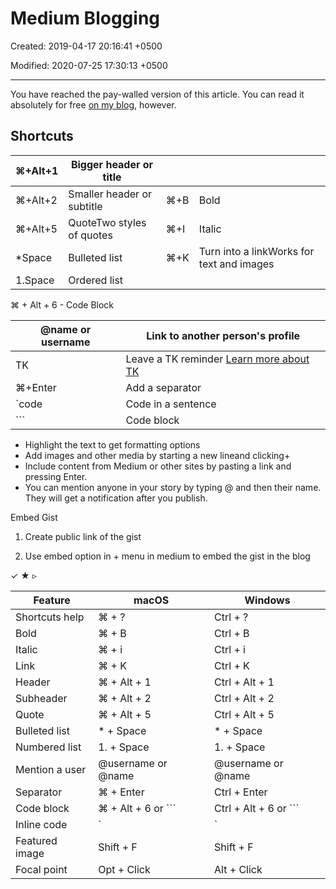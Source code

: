 # Medium Blogging

Created: 2019-04-17 20:16:41 +0500

Modified: 2020-07-25 17:30:13 +0500

---

You have reached the pay-walled version of this article. You can read it absolutely for free [on my blog](https://preslav.me/2018/12/02/designing-well-structured-rest-apis-with-flask-restplus-part-1/), however.

## Shortcuts

| ⌘+Alt+1 | Bigger header or title     |      |                                          |
|-------------|----------------------|---------|------------------------------|
| ⌘+Alt+2 | Smaller header or subtitle | ⌘+B | Bold                                      |
| ⌘+Alt+5 | QuoteTwo styles of quotes  | ⌘+I | Italic                                    |
| *Space    | Bulleted list              | ⌘+K | Turn into a linkWorks for text and images |
| 1.Space   | Ordered list               |      |                                          |

⌘ + Alt + 6 - Code Block

| @name or username | Link to another person's profile                                            |
|---------------------------|---------------------------------------------|
| TK                | Leave a TK reminder [Learn more about TK](https://medium.com/p/30dfec2921b5) |
| ⌘+Enter          | Add a separator                                                             |
| `code            | Code in a sentence                                                          |
| ```           | Code block                                                                  |

- Highlight the text to get formatting options
- Add images and other media by starting a new lineand clicking+
- Include content from Medium or other sites by pasting a link and pressing Enter.
- You can mention anyone in your story by typing @ and then their name. They will get a notification after you publish.

Embed Gist

1. Create public link of the gist

2. Use embed option in + menu in medium to embed the gist in the blog

✓ ★ ▹

| **Feature**    | **macOS**             | **Windows**              |
|----------------|-----------------------|--------------------------|
| Shortcuts help | ⌘ + ?                 | Ctrl + ?                 |
| Bold           | ⌘ + B                 | Ctrl + B                 |
| Italic         | ⌘ + i                 | Ctrl + i                 |
| Link           | ⌘ + K                 | Ctrl + K                 |
| Header         | ⌘ + Alt + 1           | Ctrl + Alt + 1           |
| Subheader      | ⌘ + Alt + 2           | Ctrl + Alt + 2           |
| Quote          | ⌘ + Alt + 5           | Ctrl + Alt + 5           |
| Bulleted list  | * + Space            | * + Space               |
| Numbered list  | 1. + Space           | 1. + Space              |
| Mention a user | @username or @name  | @username or @name     |
| Separator      | ⌘ + Enter             | Ctrl + Enter             |
| Code block     | ⌘ + Alt + 6 or ``` | Ctrl + Alt + 6 or ``` |
| Inline code    | `                    | `                       |
| Featured image | Shift + F             | Shift + F                |
| Focal point    | Opt + Click           | Alt + Click              |
